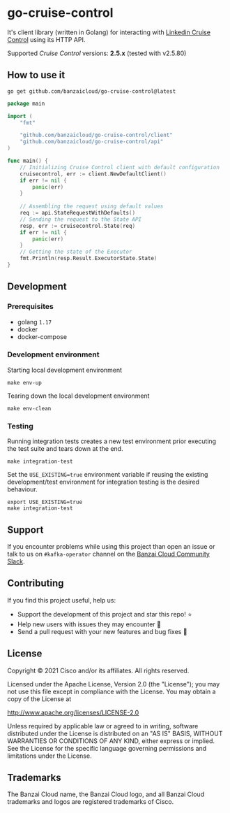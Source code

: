 # go-cruise-control

It's client library (written in Golang) for interacting with
[Linkedin Cruise Control](https://github.com/linkedin/cruise-control) using its HTTP API.

Supported _Cruise Control_ versions: **2.5.x** (tested with v2.5.80)

## How to use it

```shell
go get github.com/banzaicloud/go-cruise-control@latest
```

```go
package main

import (
	"fmt"

	"github.com/banzaicloud/go-cruise-control/client"
	"github.com/banzaicloud/go-cruise-control/api"
)

func main() {
    // Initializing Cruise Control client with default configuration
    cruisecontrol, err := client.NewDefaultClient()
    if err != nil {
        panic(err)
    }
    
    // Assembling the request using default values
    req := api.StateRequestWithDefaults()
    // Sending the request to the State API
    resp, err := cruisecontrol.State(req)
    if err != nil {
        panic(err)
    }
    // Getting the state of the Executor
    fmt.Println(resp.Result.ExecutorState.State)
}
```

## Development

### Prerequisites

* golang `1.17`
* docker
* docker-compose

### Development environment

Starting local development environment

```shell
make env-up
```

Tearing down the local development environment

```shell
make env-clean
```

### Testing

Running integration tests creates a new test environment prior executing the test suite and tears down at the end.

```shell
make integration-test
```

Set the `USE_EXISTING=true` environment variable if reusing the existing development/test environment
for integration testing is the desired behaviour.

```shell
export USE_EXISTING=true
make integration-test
```

## Support

If you encounter problems while using this project than open an issue or talk to us
on `#kafka-operator` channel on the [Banzai Cloud Community Slack](http://community-banzaicloud.slack.com).

## Contributing

If you find this project useful, help us:

* Support the development of this project and star this repo! ⭐
* Help new users with issues they may encounter 💪
* Send a pull request with your new features and bug fixes 🚀

## License

Copyright © 2021 Cisco and/or its affiliates. All rights reserved.

Licensed under the Apache License, Version 2.0 (the "License"); you may not use this file except in compliance with the License.
You may obtain a copy of the License at

http://www.apache.org/licenses/LICENSE-2.0

Unless required by applicable law or agreed to in writing, software distributed under the License is distributed on an "AS IS" BASIS,
WITHOUT WARRANTIES OR CONDITIONS OF ANY KIND, either express or implied.
See the License for the specific language governing permissions and limitations under the License.

## Trademarks

The Banzai Cloud name, the Banzai Cloud logo, and all Banzai Cloud trademarks and logos are registered trademarks of Cisco.
